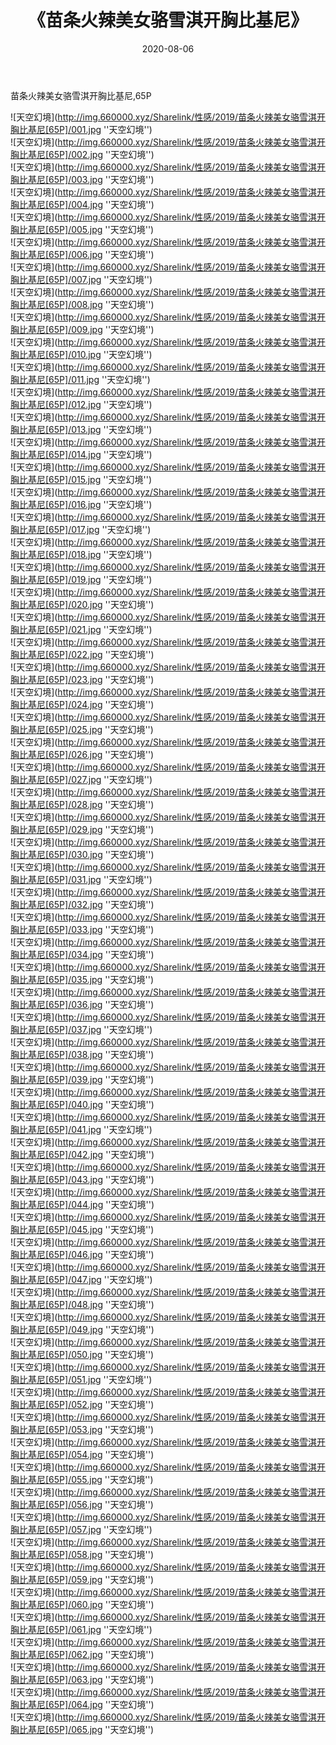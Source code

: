 ﻿---
layout: post
title:  《苗条火辣美女骆雪淇开胸比基尼》
date:   2020-08-06
img: http://img.660000.xyz/Sharelink/性感/2019/苗条火辣美女骆雪淇开胸比基尼[65P]/000.jpg
categories: [美女, 性感, 泳衣]
---

苗条火辣美女骆雪淇开胸比基尼,65P

![天空幻境](http://img.660000.xyz/Sharelink/性感/2019/苗条火辣美女骆雪淇开胸比基尼[65P]/001.jpg ''天空幻境'') <br>
![天空幻境](http://img.660000.xyz/Sharelink/性感/2019/苗条火辣美女骆雪淇开胸比基尼[65P]/002.jpg ''天空幻境'') <br>
![天空幻境](http://img.660000.xyz/Sharelink/性感/2019/苗条火辣美女骆雪淇开胸比基尼[65P]/003.jpg ''天空幻境'') <br>
![天空幻境](http://img.660000.xyz/Sharelink/性感/2019/苗条火辣美女骆雪淇开胸比基尼[65P]/004.jpg ''天空幻境'') <br>
![天空幻境](http://img.660000.xyz/Sharelink/性感/2019/苗条火辣美女骆雪淇开胸比基尼[65P]/005.jpg ''天空幻境'') <br>
![天空幻境](http://img.660000.xyz/Sharelink/性感/2019/苗条火辣美女骆雪淇开胸比基尼[65P]/006.jpg ''天空幻境'') <br>
![天空幻境](http://img.660000.xyz/Sharelink/性感/2019/苗条火辣美女骆雪淇开胸比基尼[65P]/007.jpg ''天空幻境'') <br>
![天空幻境](http://img.660000.xyz/Sharelink/性感/2019/苗条火辣美女骆雪淇开胸比基尼[65P]/008.jpg ''天空幻境'') <br>
![天空幻境](http://img.660000.xyz/Sharelink/性感/2019/苗条火辣美女骆雪淇开胸比基尼[65P]/009.jpg ''天空幻境'') <br>
![天空幻境](http://img.660000.xyz/Sharelink/性感/2019/苗条火辣美女骆雪淇开胸比基尼[65P]/010.jpg ''天空幻境'') <br>
![天空幻境](http://img.660000.xyz/Sharelink/性感/2019/苗条火辣美女骆雪淇开胸比基尼[65P]/011.jpg ''天空幻境'') <br>
![天空幻境](http://img.660000.xyz/Sharelink/性感/2019/苗条火辣美女骆雪淇开胸比基尼[65P]/012.jpg ''天空幻境'') <br>
![天空幻境](http://img.660000.xyz/Sharelink/性感/2019/苗条火辣美女骆雪淇开胸比基尼[65P]/013.jpg ''天空幻境'') <br>
![天空幻境](http://img.660000.xyz/Sharelink/性感/2019/苗条火辣美女骆雪淇开胸比基尼[65P]/014.jpg ''天空幻境'') <br>
![天空幻境](http://img.660000.xyz/Sharelink/性感/2019/苗条火辣美女骆雪淇开胸比基尼[65P]/015.jpg ''天空幻境'') <br>
![天空幻境](http://img.660000.xyz/Sharelink/性感/2019/苗条火辣美女骆雪淇开胸比基尼[65P]/016.jpg ''天空幻境'') <br>
![天空幻境](http://img.660000.xyz/Sharelink/性感/2019/苗条火辣美女骆雪淇开胸比基尼[65P]/017.jpg ''天空幻境'') <br>
![天空幻境](http://img.660000.xyz/Sharelink/性感/2019/苗条火辣美女骆雪淇开胸比基尼[65P]/018.jpg ''天空幻境'') <br>
![天空幻境](http://img.660000.xyz/Sharelink/性感/2019/苗条火辣美女骆雪淇开胸比基尼[65P]/019.jpg ''天空幻境'') <br>
![天空幻境](http://img.660000.xyz/Sharelink/性感/2019/苗条火辣美女骆雪淇开胸比基尼[65P]/020.jpg ''天空幻境'') <br>
![天空幻境](http://img.660000.xyz/Sharelink/性感/2019/苗条火辣美女骆雪淇开胸比基尼[65P]/021.jpg ''天空幻境'') <br>
![天空幻境](http://img.660000.xyz/Sharelink/性感/2019/苗条火辣美女骆雪淇开胸比基尼[65P]/022.jpg ''天空幻境'') <br>
![天空幻境](http://img.660000.xyz/Sharelink/性感/2019/苗条火辣美女骆雪淇开胸比基尼[65P]/023.jpg ''天空幻境'') <br>
![天空幻境](http://img.660000.xyz/Sharelink/性感/2019/苗条火辣美女骆雪淇开胸比基尼[65P]/024.jpg ''天空幻境'') <br>
![天空幻境](http://img.660000.xyz/Sharelink/性感/2019/苗条火辣美女骆雪淇开胸比基尼[65P]/025.jpg ''天空幻境'') <br>
![天空幻境](http://img.660000.xyz/Sharelink/性感/2019/苗条火辣美女骆雪淇开胸比基尼[65P]/026.jpg ''天空幻境'') <br>
![天空幻境](http://img.660000.xyz/Sharelink/性感/2019/苗条火辣美女骆雪淇开胸比基尼[65P]/027.jpg ''天空幻境'') <br>
![天空幻境](http://img.660000.xyz/Sharelink/性感/2019/苗条火辣美女骆雪淇开胸比基尼[65P]/028.jpg ''天空幻境'') <br>
![天空幻境](http://img.660000.xyz/Sharelink/性感/2019/苗条火辣美女骆雪淇开胸比基尼[65P]/029.jpg ''天空幻境'') <br>
![天空幻境](http://img.660000.xyz/Sharelink/性感/2019/苗条火辣美女骆雪淇开胸比基尼[65P]/030.jpg ''天空幻境'') <br>
![天空幻境](http://img.660000.xyz/Sharelink/性感/2019/苗条火辣美女骆雪淇开胸比基尼[65P]/031.jpg ''天空幻境'') <br>
![天空幻境](http://img.660000.xyz/Sharelink/性感/2019/苗条火辣美女骆雪淇开胸比基尼[65P]/032.jpg ''天空幻境'') <br>
![天空幻境](http://img.660000.xyz/Sharelink/性感/2019/苗条火辣美女骆雪淇开胸比基尼[65P]/033.jpg ''天空幻境'') <br>
![天空幻境](http://img.660000.xyz/Sharelink/性感/2019/苗条火辣美女骆雪淇开胸比基尼[65P]/034.jpg ''天空幻境'') <br>
![天空幻境](http://img.660000.xyz/Sharelink/性感/2019/苗条火辣美女骆雪淇开胸比基尼[65P]/035.jpg ''天空幻境'') <br>
![天空幻境](http://img.660000.xyz/Sharelink/性感/2019/苗条火辣美女骆雪淇开胸比基尼[65P]/036.jpg ''天空幻境'') <br>
![天空幻境](http://img.660000.xyz/Sharelink/性感/2019/苗条火辣美女骆雪淇开胸比基尼[65P]/037.jpg ''天空幻境'') <br>
![天空幻境](http://img.660000.xyz/Sharelink/性感/2019/苗条火辣美女骆雪淇开胸比基尼[65P]/038.jpg ''天空幻境'') <br>
![天空幻境](http://img.660000.xyz/Sharelink/性感/2019/苗条火辣美女骆雪淇开胸比基尼[65P]/039.jpg ''天空幻境'') <br>
![天空幻境](http://img.660000.xyz/Sharelink/性感/2019/苗条火辣美女骆雪淇开胸比基尼[65P]/040.jpg ''天空幻境'') <br>
![天空幻境](http://img.660000.xyz/Sharelink/性感/2019/苗条火辣美女骆雪淇开胸比基尼[65P]/041.jpg ''天空幻境'') <br>
![天空幻境](http://img.660000.xyz/Sharelink/性感/2019/苗条火辣美女骆雪淇开胸比基尼[65P]/042.jpg ''天空幻境'') <br>
![天空幻境](http://img.660000.xyz/Sharelink/性感/2019/苗条火辣美女骆雪淇开胸比基尼[65P]/043.jpg ''天空幻境'') <br>
![天空幻境](http://img.660000.xyz/Sharelink/性感/2019/苗条火辣美女骆雪淇开胸比基尼[65P]/044.jpg ''天空幻境'') <br>
![天空幻境](http://img.660000.xyz/Sharelink/性感/2019/苗条火辣美女骆雪淇开胸比基尼[65P]/045.jpg ''天空幻境'') <br>
![天空幻境](http://img.660000.xyz/Sharelink/性感/2019/苗条火辣美女骆雪淇开胸比基尼[65P]/046.jpg ''天空幻境'') <br>
![天空幻境](http://img.660000.xyz/Sharelink/性感/2019/苗条火辣美女骆雪淇开胸比基尼[65P]/047.jpg ''天空幻境'') <br>
![天空幻境](http://img.660000.xyz/Sharelink/性感/2019/苗条火辣美女骆雪淇开胸比基尼[65P]/048.jpg ''天空幻境'') <br>
![天空幻境](http://img.660000.xyz/Sharelink/性感/2019/苗条火辣美女骆雪淇开胸比基尼[65P]/049.jpg ''天空幻境'') <br>
![天空幻境](http://img.660000.xyz/Sharelink/性感/2019/苗条火辣美女骆雪淇开胸比基尼[65P]/050.jpg ''天空幻境'') <br>
![天空幻境](http://img.660000.xyz/Sharelink/性感/2019/苗条火辣美女骆雪淇开胸比基尼[65P]/051.jpg ''天空幻境'') <br>
![天空幻境](http://img.660000.xyz/Sharelink/性感/2019/苗条火辣美女骆雪淇开胸比基尼[65P]/052.jpg ''天空幻境'') <br>
![天空幻境](http://img.660000.xyz/Sharelink/性感/2019/苗条火辣美女骆雪淇开胸比基尼[65P]/053.jpg ''天空幻境'') <br>
![天空幻境](http://img.660000.xyz/Sharelink/性感/2019/苗条火辣美女骆雪淇开胸比基尼[65P]/054.jpg ''天空幻境'') <br>
![天空幻境](http://img.660000.xyz/Sharelink/性感/2019/苗条火辣美女骆雪淇开胸比基尼[65P]/055.jpg ''天空幻境'') <br>
![天空幻境](http://img.660000.xyz/Sharelink/性感/2019/苗条火辣美女骆雪淇开胸比基尼[65P]/056.jpg ''天空幻境'') <br>
![天空幻境](http://img.660000.xyz/Sharelink/性感/2019/苗条火辣美女骆雪淇开胸比基尼[65P]/057.jpg ''天空幻境'') <br>
![天空幻境](http://img.660000.xyz/Sharelink/性感/2019/苗条火辣美女骆雪淇开胸比基尼[65P]/058.jpg ''天空幻境'') <br>
![天空幻境](http://img.660000.xyz/Sharelink/性感/2019/苗条火辣美女骆雪淇开胸比基尼[65P]/059.jpg ''天空幻境'') <br>
![天空幻境](http://img.660000.xyz/Sharelink/性感/2019/苗条火辣美女骆雪淇开胸比基尼[65P]/060.jpg ''天空幻境'') <br>
![天空幻境](http://img.660000.xyz/Sharelink/性感/2019/苗条火辣美女骆雪淇开胸比基尼[65P]/061.jpg ''天空幻境'') <br>
![天空幻境](http://img.660000.xyz/Sharelink/性感/2019/苗条火辣美女骆雪淇开胸比基尼[65P]/062.jpg ''天空幻境'') <br>
![天空幻境](http://img.660000.xyz/Sharelink/性感/2019/苗条火辣美女骆雪淇开胸比基尼[65P]/063.jpg ''天空幻境'') <br>
![天空幻境](http://img.660000.xyz/Sharelink/性感/2019/苗条火辣美女骆雪淇开胸比基尼[65P]/064.jpg ''天空幻境'') <br>
![天空幻境](http://img.660000.xyz/Sharelink/性感/2019/苗条火辣美女骆雪淇开胸比基尼[65P]/065.jpg ''天空幻境'') <br>
